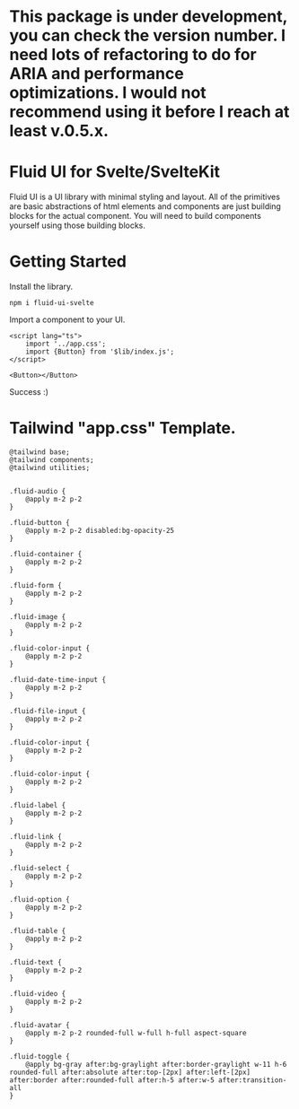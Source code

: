 # This package is under development, you can check the version number. I need lots of refactoring to do for ARIA and performance optimizations. I would not recommend using it before I reach at least v.0.5.x.

# Fluid UI for Svelte/SvelteKit

Fluid UI is a UI library with minimal styling and layout. All of the primitives are basic abstractions of html elements and components are just building blocks for the actual component. You will need to build components yourself using those building blocks.

# Getting Started

Install the library.
```
npm i fluid-ui-svelte
```

Import a component to your UI.
```
<script lang="ts">
	import '../app.css';
	import {Button} from '$lib/index.js';
</script>

<Button></Button>
```
Success :)

# Tailwind "app.css" Template.
```
@tailwind base;
@tailwind components;
@tailwind utilities;


.fluid-audio {
    @apply m-2 p-2
}

.fluid-button {
    @apply m-2 p-2 disabled:bg-opacity-25
}

.fluid-container {
    @apply m-2 p-2
}

.fluid-form {
    @apply m-2 p-2
}

.fluid-image {
    @apply m-2 p-2
}

.fluid-color-input {
    @apply m-2 p-2
}

.fluid-date-time-input {
    @apply m-2 p-2
}

.fluid-file-input {
    @apply m-2 p-2
}

.fluid-color-input {
    @apply m-2 p-2
}

.fluid-color-input {
    @apply m-2 p-2
}

.fluid-label {
    @apply m-2 p-2
}

.fluid-link {
    @apply m-2 p-2
}

.fluid-select {
    @apply m-2 p-2
}

.fluid-option {
    @apply m-2 p-2
}

.fluid-table {
    @apply m-2 p-2
}

.fluid-text {
    @apply m-2 p-2
}

.fluid-video {
    @apply m-2 p-2
}

.fluid-avatar {
    @apply m-2 p-2 rounded-full w-full h-full aspect-square
}

.fluid-toggle {
    @apply bg-gray after:bg-graylight after:border-graylight w-11 h-6 rounded-full after:absolute after:top-[2px] after:left-[2px] after:border after:rounded-full after:h-5 after:w-5 after:transition-all
}
```